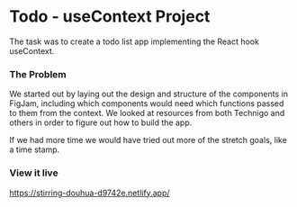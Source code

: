 # Todo - useContext Project

The task was to create a todo list app implementing the React hook useContext.

### The Problem

We started out by laying out the design and structure of the components in FigJam, including which components would need which functions passed to them from the context. We looked at resources from both Technigo and others in order to figure out how to build the app.

If we had more time we would have tried out more of the stretch goals, like a time stamp.

### View it live

https://stirring-douhua-d9742e.netlify.app/
